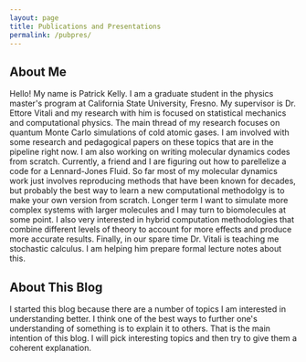 ```yaml
---
layout: page
title: Publications and Presentations
permalink: /pubpres/
---
```

## About Me

  Hello! My name is Patrick Kelly. I am a graduate student in the physics master's program at California State University, Fresno. My supervisor is Dr. Ettore Vitali and my research with him is focused on statistical mechanics and computational physics. The main thread of my research focuses on quantum Monte Carlo simulations of cold atomic gases. I am involved with some research and pedagogical papers on these topics that are in the pipeline right now. I am also working on writing molecular dynamics codes from scratch. Currently, a friend and I are figuring out how to parellelize a code for a Lennard-Jones Fluid. So far most of my molecular dynamics work just involves reproducing methods that have been known for decades, but probably the best way to learn a new computational methodolgy is to make your own version from scratch. Longer term I want to simulate more complex systems with larger molecules and I may turn to biomolecules at some point. I also very interested in hybrid computation methodologies that combine different levels of theory to account for more effects and produce more accurate results. Finally, in our spare time Dr. Vitali is teaching me stochastic calculus. I am helping him prepare formal lecture notes about this.

## About This Blog

  I started this blog because there are a number of topics I am interested in understanding better. I think one of the best ways to further one's understanding of something is to explain it to others. That is the main intention of this blog. I will pick interesting topics and then try to give them a coherent explanation.
